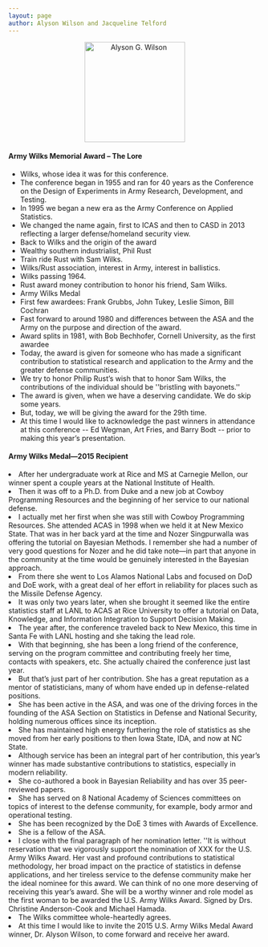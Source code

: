 ```yaml
---
layout: page
author: Alyson Wilson and Jacqueline Telford
---
```

<p align="center">
<img src="https://alysongwilson.github.io/ACAS/WilksPhotos/Wilson4.jpg" alt="Alyson G. Wilson" width="200">
</p>

<h4>Army Wilks Memorial Award – The Lore</h4>
<ul>
<li>Wilks, whose idea it was for this conference.</li>
<li>The conference began in 1955 and ran for 40 years as the Conference on the Design of Experiments in Army Research, Development, and Testing.</li>
<li>In 1995 we began a new era as the Army Conference on Applied Statistics.</li>
<li>We changed the name again, first to ICAS and then to CASD in 2013 reflecting a larger defense/homeland security view.</li>
<li>Back to Wilks and the origin of the award</li>
<li>Wealthy southern industrialist, Phil Rust</li>
<li>Train ride Rust with Sam Wilks.</li>
<li>Wilks/Rust association, interest in Army, interest in ballistics.</li>
<li>Wilks passing 1964.</li>
<li>Rust award money contribution to honor his friend, Sam Wilks.</li>
<li>Army Wilks Medal</li>
<li>First few awardees: Frank Grubbs, John Tukey, Leslie Simon, Bill Cochran</li>
<li>Fast forward to around 1980 and differences between the ASA and the Army on the purpose and direction of the award.</li>
<li>Award splits in 1981, with Bob Bechhofer, Cornell University, as the first awardee</li>
<li>Today, the award is given for someone who has made a significant contribution to statistical research and application to the Army and the greater defense communities.</li>
<li>We try to honor Philip Rust’s wish that to honor Sam Wilks, the contributions of the individual should be ''bristling with bayonets.''</li>
<li>The award is given, when we have a deserving candidate. We do skip some years.</li>
<li>But, today, we will be giving the award for the 29th time.</li>
<li>At this time I would like to acknowledge the past winners in attendance at this conference -- Ed Wegman, Art Fries, and Barry Bodt -- prior to making this year’s presentation.</li>
</ul>

<h4>Army Wilks Medal—2015 Recipient</h4>
<li>After her undergraduate work at Rice and MS at Carnegie Mellon, our winner spent a couple years at the National Institute of Health.</li>
<li>Then it was off to a Ph.D. from Duke and a new job at Cowboy Programming Resources and the beginning of her service to our national defense.</li>
<li>I actually met her first when she was still with Cowboy Programming Resources. She attended ACAS in 1998 when we held it at New Mexico State. That was in her back
yard at the time and Nozer Singpurwalla was offering the tutorial on Bayesian Methods. I remember she had a number of very good questions for Nozer and he did take note—in part that anyone in the community at the time would be genuinely interested in the Bayesian approach.</li>
<li>From there she went to Los Alamos National Labs and focused on DoD and DoE work, with a great deal of her effort in reliability for places such as the Missile Defense Agency.</li>
<li>It was only two years later, when she brought it seemed like the entire statistics staff at LANL to ACAS at Rice University to offer a tutorial on Data, Knowledge, and
Information Integration to Support Decision Making.</li>
<li>The year after, the conference traveled back to New Mexico, this time in Santa Fe with LANL hosting and she taking the lead role.</li>
<li>With that beginning, she has been a long friend of the conference, serving on the program committee and contributing freely her time, contacts with speakers, etc. She actually chaired the conference just last year.</li>
<li>But that’s just part of her contribution. She has a great reputation as a mentor of statisticians, many of whom have ended up in defense-related positions.</li>
<li>She has been active in the ASA, and was one of the driving forces in the founding of the ASA Section on Statistics in Defense and National Security, holding numerous
offices since its inception.</li>
<li>She has maintained high energy furthering the role of statistics as she moved from her early positions to then Iowa State, IDA, and now at NC State.</li>
<li>Although service has been an integral part of her contribution, this year’s winner has made substantive contributions to statistics, especially in modern reliability.</li>
<li>She co-authored a book in <it>Bayesian Reliability</it> and has over 35 peer-reviewed papers.</li>
<li>She has served on 8 National Academy of Sciences committees on topics of interest to the defense community, for example, body armor and operational testing.</li>
<li>She has been recognized by the DoE 3 times with Awards of Excellence.</li>
<li>She is a fellow of the ASA.</li>
<li>I close with the final paragraph of her
nomination letter. ''It is without reservation that we vigorously support the nomination of XXX for the U.S. Army Wilks Award. Her vast and profound contributions to statistical methodology, her broad impact on the practice of statistics in defense applications, and her tireless service to the defense community make her the ideal nominee for this award. We can think of no one more deserving of receiving this year’s award. She will be a worthy winner and role model as the first woman to be awarded the U.S.
Army Wilks Award. Signed by Drs. Christine Anderson-Cook and Michael Hamada.</li>
<li>The Wilks committee whole-heartedly agrees.</li>
<li>At this time I would like to invite the 2015 U.S. Army Wilks Medal Award winner, Dr. Alyson Wilson, to come forward and receive her award.</li>
